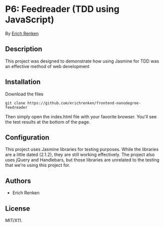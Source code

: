 # P6: Feedreader (TDD using JavaScript)

By [Erich Renken](https://github.com/erichrenken)

## Description
This project was designed to demonstrate how using Jasmine for TDD was an effective method of web development

## Installation

Download the files

```Git
git clone https://github.com/erichrenken/frontend-nanodegree-feedreader
```

Then simply open the index.html file with your favorite browser. You'll see the test results at the bottom of the page.

## Configuration

This project uses Jasmine libraries for testing purposes. While the libraries are a little dated (2.1.2), they are still working effectively. The project also uses jQuery and Handlebars, but those libraries are unrelated to the testing that we're using this project for.

## Authors

* Erich Renken

## License

MIT/X11.
